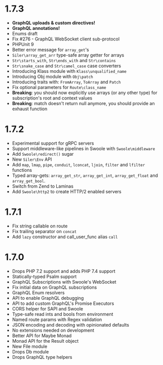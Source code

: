 # 1.7.3
- **GraphQL uploads & custom directives!**
- **GraphQL annotations!**
- Enums draft
- Fix #276 - GraphQL WebSocket client sub-protocol
- PHPUnit 9
- Better error message for `array_get`'s
- `Siler\array_get_arr` type-safe array getter for arrays
- `Str\starts_with`, `Str\ends_with` and `Str\contains`
- `Str\snake_case` and `Str\camel_case` case converters
- Introducing Klass module with `Klass\unqualified_name`
- Introducing Obj module with `Obj\patch`
- Introducing traits with: `FromArray`, `ToArray` and `Patch`
- Fix optional parameters for `Route\class_name`
- **Breaking**: you should now explicitly use arrays (or any other type) for subscription's root and context values
- **Breaking**: match doesn't return null anymore, you should provide an exhaust function

# 1.7.2
- Experimental support for gRPC servers
- Support middleware-like pipelines in Swoole with `Swoole\middleware`
- Add `Swoole\redirect()` sugar
- New `Siler\Env` API
- Add `map`, `lmap`, `pipe`, `conduit`, `lconcat`, `ljoin`, `filter` and `lfilter` functions
- Typed array-gets: `array_get_str`, `array_get_int`, `array_get_float` and `array_get_bool`.
- Switch from Zend to Laminas
- Add `Swoole\http2` to create HTTP/2 enabled servers

# 1.7.1
- Fix string callable on route
- Fix trailing separator on `concat`
- Add `lazy` constructor and call_user_func alias `call`

# 1.7.0
- Drops PHP 7.2 support and adds PHP 7.4 support
- Statically-typed Psalm support
- GraphQL Subscriptions with Swoole's WebSocket
- Fix initial data on GraphQL subscriptions
- GraphQL Enum resolvers
- API to enable GraphQL debugging
- API to add custom GraphQL's Promise Executors
- CORS helper for SAPI and Swoole
- Type-safe read ints and bools from environment
- Named route params with Regex validation
- JSON encoding and decoding with opinionated defaults
- No extensions needed on development
- Better API for Maybe Monad
- Monad API for the Result object
- New File module
- Drops Db module
- Drops GraphQL type helpers
